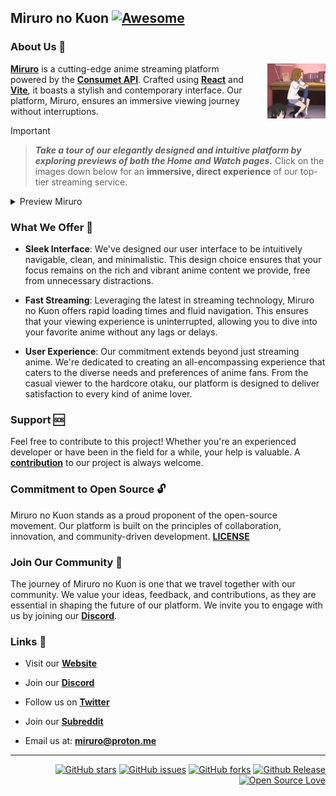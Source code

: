 ## Miruro no Kuon [![Awesome](https://cdn.jsdelivr.net/gh/sindresorhus/awesome@d7305f38d29fed78fa85652e3a63e154dd8e8829/media/badge.svg)](https://miruro.com)

### About Us 📖

> <img src="https://github.com/Miruro-no-kuon/.github/blob/main/profile/rtw.webp" align="right" style="margin: 0 0 2rem 1rem; width: 20%;"/>

[**Miruro**](https://www.miruro.com) is a cutting-edge anime streaming platform powered by the [**Consumet API**](https://github.com/consumet/api.consumet.org). Crafted using [**React**](https://react.dev/) and [**Vite**](https://vitejs.dev/), it boasts a stylish and contemporary interface. Our platform, Miruro, ensures an immersive viewing journey without interruptions.

> [!Important]
>
> > **_Take a tour of our elegantly designed and intuitive platform by exploring previews of both the Home and Watch pages._** Click on the images down below for an **immersive, direct experience** of our top-tier streaming service.

<details>
  <summary>Preview Miruro</summary>
  
|                                                     Home Page                                                      |                                                                      Watch Page                                                                      |
| :----------------------------------------------------------------------------------------------------------------: | :--------------------------------------------------------------------------------------------------------------------------------------------------: |
| [![Home Page](https://github.com/Miruro-no-kuon/.github/blob/main/profile/home-page.webp)](https://www.miruro.tv/home) | [![Watch Page](https://github.com/Miruro-no-kuon/.github/blob/main/profile/watch-page.webp)](https://www.miruro.tv/watch/154587/sousou-no-frieren/3) |

</details>

### What We Offer 🫴

- **Sleek Interface**: We've designed our user interface to be intuitively navigable, clean, and minimalistic. This design choice ensures that your focus remains on the rich and vibrant anime content we provide, free from unnecessary distractions.

- **Fast Streaming**: Leveraging the latest in streaming technology, Miruro no Kuon offers rapid loading times and fluid navigation. This ensures that your viewing experience is uninterrupted, allowing you to dive into your favorite anime without any lags or delays.

- **User Experience**: Our commitment extends beyond just streaming anime. We're dedicated to creating an all-encompassing experience that caters to the diverse needs and preferences of anime fans. From the casual viewer to the hardcore otaku, our platform is designed to deliver satisfaction to every kind of anime lover.

### Support 🆘

Feel free to contribute to this project! Whether you're an experienced developer or have been in the field for a while, your help is valuable. A [**contribution**](https://github.com/Miruro-no-kuon/Miruro) to our project is always welcome.

### Commitment to Open Source 🔓

Miruro no Kuon stands as a proud proponent of the open-source movement. Our platform is built on the principles of collaboration, innovation, and community-driven development.
[**LICENSE**](https://github.com/Miruro-no-kuon/Miruro/blob/main/LICENSE)

### Join Our Community 🤝

The journey of Miruro no Kuon is one that we travel together with our community. We value your ideas, feedback, and contributions, as they are essential in shaping the future of our platform. We invite you to engage with us by joining our [**Discord**](https://discord.gg/4kfypZ96K4).

### Links 🍒

- Visit our **[Website](https://miruro.com)**

- Join our **[Discord](https://discord.gg/4kfypZ96K4)**

- Follow us on **[Twitter](https://twitter.com/miruro_official)**

- Join our **[Subreddit](https://www.reddit.com/r/miruro)**

- Email us at: **[miruro@proton.me](miruro@proton.me)**

---

<div align="right"/>
  
[![GitHub stars](https://img.shields.io/github/stars/Miruro-no-kuon/Miruro.svg?style=social&label=Stars)](https://github.com/Miruro-no-kuon/Miruro/stargazers)
[![GitHub issues](https://img.shields.io/github/issues/Miruro-no-kuon/Miruro.svg?style=social&label=Issues)](https://github.com/Miruro-no-kuon/Miruro/issues)
[![GitHub forks](https://img.shields.io/github/forks/Miruro-no-kuon/Miruro.svg?style=social&label=Fork)](https://github.com/Miruro-no-kuon/Miruro/network)
[![Github Release](https://img.shields.io/github/release/Miruro-no-Kuon/Miruro.svg?style=social&label=Release)](https://github.com/Miruro-no-kuon/Miruro/releases)
[![Open Source Love](https://badges.frapsoft.com/os/v1/open-source.svg?v=103)](https://github.com/Miruro-no-kuon/Miruro)
